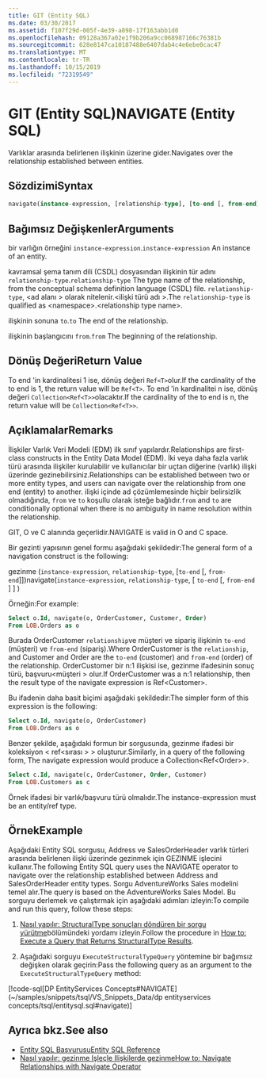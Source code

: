 ```yaml
---
title: GIT (Entity SQL)
ms.date: 03/30/2017
ms.assetid: f107f29d-005f-4e39-a898-17f163abb1d0
ms.openlocfilehash: 09128a367a02e1f9b206a9cc068987166c76381b
ms.sourcegitcommit: 628e8147ca10187488e6407dab4c4e6ebe0cac47
ms.translationtype: MT
ms.contentlocale: tr-TR
ms.lasthandoff: 10/15/2019
ms.locfileid: "72319549"
---
```

# <a name="navigate-entity-sql"></a><span data-ttu-id="f4cab-102">GIT (Entity SQL)</span><span class="sxs-lookup"><span data-stu-id="f4cab-102">NAVIGATE (Entity SQL)</span></span>

<span data-ttu-id="f4cab-103">Varlıklar arasında belirlenen ilişkinin üzerine gider.</span><span class="sxs-lookup"><span data-stu-id="f4cab-103">Navigates over the relationship established between entities.</span></span>

## <a name="syntax"></a><span data-ttu-id="f4cab-104">Sözdizimi</span><span class="sxs-lookup"><span data-stu-id="f4cab-104">Syntax</span></span>

```sql
navigate(instance-expression, [relationship-type], [to-end [, from-end] ])
```

## <a name="arguments"></a><span data-ttu-id="f4cab-105">Bağımsız Değişkenler</span><span class="sxs-lookup"><span data-stu-id="f4cab-105">Arguments</span></span>

<span data-ttu-id="f4cab-106">bir varlığın örneğini `instance-expression`.</span><span class="sxs-lookup"><span data-stu-id="f4cab-106">`instance-expression` An instance of an entity.</span></span>

<span data-ttu-id="f4cab-107">kavramsal şema tanım dili (CSDL) dosyasından ilişkinin tür adını `relationship-type`.</span><span class="sxs-lookup"><span data-stu-id="f4cab-107">`relationship-type` The type name of the relationship, from the conceptual schema definition language (CSDL) file.</span></span> <span data-ttu-id="f4cab-108">`relationship-type`, \<ad alanı > olarak nitelenir.\<ilişki türü adı >.</span><span class="sxs-lookup"><span data-stu-id="f4cab-108">The `relationship-type` is qualified as \<namespace>.\<relationship type name>.</span></span>

<span data-ttu-id="f4cab-109">ilişkinin sonuna `to`.</span><span class="sxs-lookup"><span data-stu-id="f4cab-109">`to` The end of the relationship.</span></span>

<span data-ttu-id="f4cab-110">ilişkinin başlangıcını `from`.</span><span class="sxs-lookup"><span data-stu-id="f4cab-110">`from` The beginning of the relationship.</span></span>

## <a name="return-value"></a><span data-ttu-id="f4cab-111">Dönüş Değeri</span><span class="sxs-lookup"><span data-stu-id="f4cab-111">Return Value</span></span>

<span data-ttu-id="f4cab-112">To end 'in kardinalitesi 1 ise, dönüş değeri `Ref<T>`olur.</span><span class="sxs-lookup"><span data-stu-id="f4cab-112">If the cardinality of the to end is 1, the return value will be `Ref<T>`.</span></span> <span data-ttu-id="f4cab-113">To end 'in kardinalitei n ise, dönüş değeri `Collection<Ref<T>>`olacaktır.</span><span class="sxs-lookup"><span data-stu-id="f4cab-113">If the cardinality of the to end is n, the return value will be `Collection<Ref<T>>`.</span></span>

## <a name="remarks"></a><span data-ttu-id="f4cab-114">Açıklamalar</span><span class="sxs-lookup"><span data-stu-id="f4cab-114">Remarks</span></span>

<span data-ttu-id="f4cab-115">İlişkiler Varlık Veri Modeli (EDM) ilk sınıf yapılardır.</span><span class="sxs-lookup"><span data-stu-id="f4cab-115">Relationships are first-class constructs in the Entity Data Model (EDM).</span></span> <span data-ttu-id="f4cab-116">İki veya daha fazla varlık türü arasında ilişkiler kurulabilir ve kullanıcılar bir uçtan diğerine (varlık) ilişki üzerinde gezinebilirsiniz.</span><span class="sxs-lookup"><span data-stu-id="f4cab-116">Relationships can be established between two or more entity types, and users can navigate over the relationship from one end (entity) to another.</span></span> <span data-ttu-id="f4cab-117">ilişki içinde ad çözümlemesinde hiçbir belirsizlik olmadığında, `from` ve `to` koşullu olarak isteğe bağlıdır.</span><span class="sxs-lookup"><span data-stu-id="f4cab-117">`from` and `to` are conditionally optional when there is no ambiguity in name resolution within the relationship.</span></span>

<span data-ttu-id="f4cab-118">GIT, O ve C alanında geçerlidir.</span><span class="sxs-lookup"><span data-stu-id="f4cab-118">NAVIGATE is valid in O and C space.</span></span>

<span data-ttu-id="f4cab-119">Bir gezinti yapısının genel formu aşağıdaki şekildedir:</span><span class="sxs-lookup"><span data-stu-id="f4cab-119">The general form of a navigation construct is the following:</span></span>

<span data-ttu-id="f4cab-120">gezinme (`instance-expression`, `relationship-type`, [`to-end` [, `from-end`]])</span><span class="sxs-lookup"><span data-stu-id="f4cab-120">navigate(`instance-expression`, `relationship-type`, [ `to-end` [, `from-end` ] ] )</span></span>

<span data-ttu-id="f4cab-121">Örneğin:</span><span class="sxs-lookup"><span data-stu-id="f4cab-121">For example:</span></span>

```sql
Select o.Id, navigate(o, OrderCustomer, Customer, Order)
From LOB.Orders as o
```

<span data-ttu-id="f4cab-122">Burada OrderCustomer `relationship`ve müşteri ve sipariş ilişkinin `to-end` (müşteri) ve `from-end` (sipariş).</span><span class="sxs-lookup"><span data-stu-id="f4cab-122">Where OrderCustomer is the `relationship`, and Customer and Order are the `to-end` (customer) and `from-end` (order) of the relationship.</span></span> <span data-ttu-id="f4cab-123">OrderCustomer bir n:1 ilişkisi ise, gezinme ifadesinin sonuç türü, başvuru\<müşteri > olur.</span><span class="sxs-lookup"><span data-stu-id="f4cab-123">If OrderCustomer was a n:1 relationship, then the result type of the navigate expression is Ref\<Customer>.</span></span>

<span data-ttu-id="f4cab-124">Bu ifadenin daha basit biçimi aşağıdaki şekildedir:</span><span class="sxs-lookup"><span data-stu-id="f4cab-124">The simpler form of this expression is the following:</span></span>

```sql
Select o.Id, navigate(o, OrderCustomer)
From LOB.Orders as o
```

<span data-ttu-id="f4cab-125">Benzer şekilde, aşağıdaki formun bir sorgusunda, gezinme ifadesi bir koleksiyon < ref\<sırası > > oluşturur.</span><span class="sxs-lookup"><span data-stu-id="f4cab-125">Similarly, in a query of the following form, The navigate expression would produce a Collection<Ref\<Order>>.</span></span>

```sql
Select c.Id, navigate(c, OrderCustomer, Order, Customer)
From LOB.Customers as c
```

<span data-ttu-id="f4cab-126">Örnek ifadesi bir varlık/başvuru türü olmalıdır.</span><span class="sxs-lookup"><span data-stu-id="f4cab-126">The instance-expression must be an entity/ref type.</span></span>

## <a name="example"></a><span data-ttu-id="f4cab-127">Örnek</span><span class="sxs-lookup"><span data-stu-id="f4cab-127">Example</span></span>

<span data-ttu-id="f4cab-128">Aşağıdaki Entity SQL sorgusu, Address ve SalesOrderHeader varlık türleri arasında belirlenen ilişki üzerinde gezinmek için GEZINME işlecini kullanır.</span><span class="sxs-lookup"><span data-stu-id="f4cab-128">The following Entity SQL query uses the NAVIGATE operator to navigate over the relationship established between Address and SalesOrderHeader entity types.</span></span> <span data-ttu-id="f4cab-129">Sorgu AdventureWorks Sales modelini temel alır.</span><span class="sxs-lookup"><span data-stu-id="f4cab-129">The query is based on the AdventureWorks Sales Model.</span></span> <span data-ttu-id="f4cab-130">Bu sorguyu derlemek ve çalıştırmak için aşağıdaki adımları izleyin:</span><span class="sxs-lookup"><span data-stu-id="f4cab-130">To compile and run this query, follow these steps:</span></span>

1. <span data-ttu-id="f4cab-131">[Nasıl yapılır: StructuralType sonuçları döndüren bir sorgu yürütme](../how-to-execute-a-query-that-returns-structuraltype-results.md)bölümündeki yordamı izleyin.</span><span class="sxs-lookup"><span data-stu-id="f4cab-131">Follow the procedure in [How to: Execute a Query that Returns StructuralType Results](../how-to-execute-a-query-that-returns-structuraltype-results.md).</span></span>

2. <span data-ttu-id="f4cab-132">Aşağıdaki sorguyu `ExecuteStructuralTypeQuery` yöntemine bir bağımsız değişken olarak geçirin:</span><span class="sxs-lookup"><span data-stu-id="f4cab-132">Pass the following query as an argument to the `ExecuteStructuralTypeQuery` method:</span></span>

 [!code-sql[DP EntityServices Concepts#NAVIGATE](~/samples/snippets/tsql/VS_Snippets_Data/dp entityservices concepts/tsql/entitysql.sql#navigate)]

## <a name="see-also"></a><span data-ttu-id="f4cab-133">Ayrıca bkz.</span><span class="sxs-lookup"><span data-stu-id="f4cab-133">See also</span></span>

- [<span data-ttu-id="f4cab-134">Entity SQL Başvurusu</span><span class="sxs-lookup"><span data-stu-id="f4cab-134">Entity SQL Reference</span></span>](entity-sql-reference.md)
- [<span data-ttu-id="f4cab-135">Nasıl yapılır: gezinme Işleçle Ilişkilerde gezinme</span><span class="sxs-lookup"><span data-stu-id="f4cab-135">How to: Navigate Relationships with Navigate Operator</span></span>](navigate-entity-sql.md)
